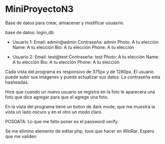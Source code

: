 # MiniProyectoN3
Base de datos para crear, almacenar y modificar usuasrio.

base de datos: login_db

- Usuario 1:
    Email: admin@admin
    Contraseña: admin
    Photo: A tu elección
    Name: A tu elección
    Bio: A tu elección
    Phone: A tu elección

- Usuario 2:
    Email: test@test
    Contraseña: test
    Photo: A tu elección
    Name: A tu elección
    Bio: A tu elección
    Phone: A tu elección


Cada vista del programa es responsivo de 375px y de 1280px.
El usuario puede subir sus imagenes y puede actualizar sus datos.
La contraseña esta hasheadas.



Hice que cuando un nuevo usuario se registra en la foto le aparecera una 
foto que dice agregar para que el agrege una foto.

En la vista del programa tiene un boton de dark mode, que me muestra la vista un lado oscuro y en el otro un modo claro.

POSDATA:
Lo que me falto poner es el password verify.


Se me elimino elemento de editar.php, tuve que hacer en WinRar. Espero que me validen 


